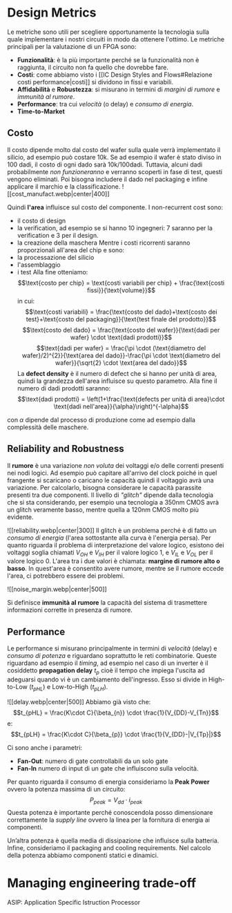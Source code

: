 # Design Metrics

Le metriche sono utili per scegliere opportunamente la tecnologia sulla quale implementare i nostri circuiti in modo da ottenere l'ottimo. 
Le metriche principali per la valutazione di un FPGA sono:
- **Funzionalità**: è la più importante perché se la funzionalità non è raggiunta, il circuito non fa quello che dovrebbe fare. 
- **Costi**: come abbiamo visto i [[IC Design Styles and Flows#Relazione costi performance|costi]] si dividono in fissi e variabili. 
- **Affidabilità** e **Robustezza**: si misurano in termini di *margini di rumore* e *immunità al rumore*.
- **Performance**: tra cui *velocità* (o delay) e *consumo di energia*.
- **Time-to-Market**
## Costo

Il costo dipende molto dal costo del wafer sulla quale verrà implementato il silicio, ad esempio può costare 10k. Se ad esempio il wafer è stato diviso in 100 dadi, il costo di ogni dado sarà 10k/100dadi.
Tuttavia, alcuni dadi probabilmente *non funzioneranno* e verranno scoperti in fase di test, questi vengono eliminati.
Poi bisogna includere il dado nel packaging e infine applicare il marchio e la classificazione.
![[cost_manufact.webp|center|400]]

Quindi **l'area** influisce sul costo del componente.
I non-recurrent cost sono:
- il costo di design
- la verification, ad esempio se si hanno 10 ingegneri: 7 saranno per la verification e 3 per il design. 
- la creazione della maschera
Mentre i costi ricorrenti saranno proporzionali all'area del chip e sono:
- la processazione del silicio
- l'assemblaggio
- i test
Alla fine otteniamo: 
$$\text{costo per chip} = \text{costi variabili per chip} + \frac{\text{costi fissi}}{\text{volume}}$$
in cui:
$$\text{costi variabili} = \frac{\text{costo del dado}+\text{costo dei test}+\text{costo del packaging}}{\text{test finale del prodotto}}$$
$$\text{costo del dado} = \frac{\text{costo del wafer}}{\text{dadi per wafer} \cdot \text{dadi prodotti}}$$
$$\text{dadi per wafer} = \frac{\pi \cdot (\text{diametro del wafer}/2)^{2}}{\text{area del dado}}-\frac{\pi \cdot \text{diametro del wafer}}{\sqrt{2} \cdot \text{area del dado}}$$
La **defect density** è il numero di defect che si hanno per unità di area, quindi la grandezza dell'area influisce su questo parametro.
Alla fine il numero di dadi prodotti saranno:
$$\text{dadi prodotti} = \left(1+\frac{\text{defects per unità di area}\cdot \text{dadi nell'area}}{\alpha}\right)^{-\alpha}$$

con $\alpha$ dipende dal processo di produzione come ad esempio dalla complessità delle maschere. 
## Reliability and Robustness

Il **rumore** è una variazione *non voluta* dei voltaggi e/o delle correnti presenti nei nodi logici. 
Ad esempio può capitare all'arrivo del clock poiché in quel frangente si scaricano o caricano le capacità quindi il voltaggio avrà una variazione. 
Per calcolarlo, bisogna considerare le capacità parassite presenti tra due componenti. 
Il livello di *"glitch"* dipende dalla tecnologia che si sta considerando, per esempio una tecnologia a 350nm CMOS avrà un glitch veramente basso, mentre quella a 120nm CMOS molto più evidente. 

![[reliability.webp|center|300]]
Il glitch è un problema perché è di fatto un *consumo di energia* (l'area sottostante alla curva è l'energia persa). 
Per quanto riguarda il problema di interpretazione del valore logico, esistono dei voltaggi soglia chiamati $V_{OH}$ e $V_{IH}$ per il valore logico 1, e $V_{IL}$ e $V_{OL}$ per il valore logico 0. L'area tra i due valori è chiamata: **margine di rumore alto o basso**. In quest'area è consentito avere rumore, mentre se il rumore eccede l'area, ci potrebbero essere dei problemi. 

![[noise_margin.webp|center|500]]

Si definisce **immunità al rumore** la capacità del sistema di trasmettere informazioni corrette in presenza di rumore.  

## Performance

Le performance si misurano principalmente in termini di *velocità* (delay) e *consumo di potenza* e riguardano soprattutto le reti combinatorie.
Queste riguardano ad esempio il *timing*, ad esempio nel caso di un inverter è il cosiddetto **propagation delay** $t_{p}$ cioè il tempo che impiega l'uscita ad adeguarsi quando vi è un cambiamento dell'ingresso. Esso si divide in High-to-Low ($t_{pHL}$) e Low-to-High ($t_{pLH}$).

![[delay.webp|center|500]]
Abbiamo già visto che:
$$t_{pHL} = \frac{K\cdot C}{\beta_{n}} \cdot \frac{1}{V_{DD}-V_{Tn}}$$
e:
$$t_{pLH} = \frac{K\cdot C}{\beta_{p}} \cdot \frac{1}{V_{DD}-|V_{Tp}|}$$

Ci sono anche i parametri:
- **Fan-Out**: numero di gate controllabili da un solo gate
- **Fan-In** numero di input di un gate 
che influiscono sulla velocità.

Per quanto riguarda il consumo di energia consideriamo la **Peak Power** ovvero la potenza massima di un circuito: 
$$P_{peak}= V_{dd}\cdot i_{peak}$$
Questa potenza è importante perché conoscendola posso dimensionare correttamente la *supply line* ovvero la linea per la fornitura di energia ai componenti. 

Un’altra potenza è quella media di dissipazione che influisce sulla batteria.
Infine, consideriamo il packaging and cooling requirements. 
Nel calcolo della potenza abbiamo componenti statici e dinamici. 
# Managing engineering trade-off

ASIP: Application Specific Istruction Processor
